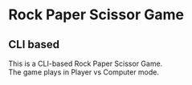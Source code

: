# Rock Paper Scissor Game
## CLI based

This is a CLI-based Rock Paper Scissor Game.  
The game plays in Player vs Computer mode.
